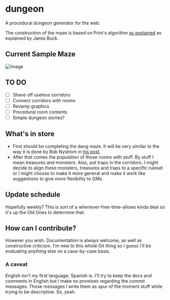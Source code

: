 # dungeon
A procedural dungeon generator for the web. 

The construction of the maze is based on Prim's algorithm [as explained](http://weblog.jamisbuck.org/2011/1/10/maze-generation-prim-s-algorithm) as explained by Jamis Buck.

## Current Sample Maze

![image](https://user-images.githubusercontent.com/9394777/169704785-d2801b96-af03-490d-9ce5-4794da584672.png)


## TO DO

- [ ] Shave off useless corridors
- [ ] Connect corridors with rooms
- [ ] Revamp graphics
- [ ] Procedural room contents
- [ ] Simple dungeon stories?

## What's in store
- First should be completing the dang maze. It will be very similar to the way it is done by Bob Nystrom in [his post](http://journal.stuffwithstuff.com/2014/12/21/rooms-and-mazes/).
- After that comes the population of those rooms with stuff. By stuff I mean treasures and monsters. Also, put traps in the corridors. I might decide to align these monsters, treasures and traps to a specific ruleset or I might choose to make it more general and make it work like suggestions to give more flexibility to GMs.

## Update schedule

Hopefully weekly? This is sort of a whenever-free-time-allows kinda deal so it's up the Old Ones to determine that. 

## How can I contribute?

However you wish. Documentation is always welcome, as well as constructive criticism. I'm new to this whole Git thing so I guess I'll be evaluating anything else on a case-by-case basis.

### A caveat
English isn't my first language; Spanish is. I'll try to keep the docs and comments in English but I make no promises regarding the commit messages. Those messages I write them as spur of the moment stuff while trying to be descriptive. So, yeah.
